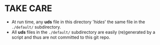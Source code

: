 # TAKE CARE
- At run time, any **uds** file in this directory '_hides_' the same file in the ```./default/``` subdirectory.
- All **uds** files in the ```./default/``` subdirectory are easily (re)generated by a script and thus are not committed to this git repo.
